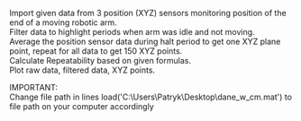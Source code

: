 Import given data from 3 position (XYZ) sensors monitoring position of the end of a moving robotic arm.  
Filter data to highlight periods when arm was idle and not moving.  
Average the position sensor data during halt period to get one XYZ plane point, repeat for all data to get 150 XYZ points.  
Calculate Repeatability based on given formulas.  
Plot raw data, filtered data, XYZ points.    

IMPORTANT:  
Change file path in lines  load('C:\Users\Patryk\Desktop\dane_w_cm.mat')  to file path on your computer accordingly
